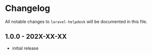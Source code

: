 # Changelog

All notable changes to `laravel-helpdesk` will be documented in this file.

## 1.0.0 - 202X-XX-XX

- initial release

